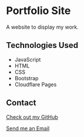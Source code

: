 # Portfolio Site

  A website to display my work.

## Technologies Used

* JavaScript
* HTML
* CSS
* Bootstrap
* Cloudflare Pages

## Contact

[Check out my GitHub](https://github.com/ethan-pt)

[Send me an Email](mailto:tubbeethan@gmail.com)
